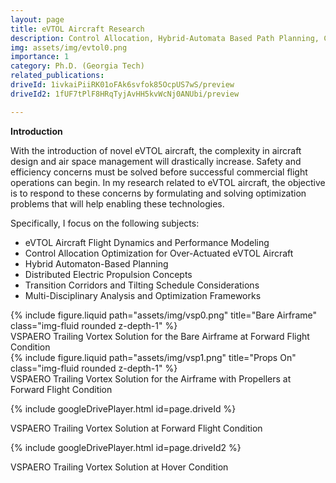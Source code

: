 ```yaml
---
layout: page
title: eVTOL Aircraft Research 
description: Control Allocation, Hybrid-Automata Based Path Planning, Contingency Planning, and Flight Dynamic Modeling  
img: assets/img/evtol0.png
importance: 1
category: Ph.D. (Georgia Tech)
related_publications:
driveId: 1ivkaiPiiRK01oFAk6svfok85OcpUS7wS/preview
driveId2: 1fUF7tPlF8HRqTyjAvHH5kvWcNj0ANUbi/preview

---
```


**Introduction**

With the introduction of novel eVTOL aircraft, the complexity in aircraft design and air space management will drastically increase. Safety and efficiency concerns must be solved before successful commercial flight operations can begin. In my research related to eVTOL aircraft, the objective is to respond to these concerns by formulating and solving optimization problems that will help enabling these technologies.  

Specifically, I focus on the following subjects:
  - eVTOL Aircraft Flight Dynamics and Performance Modeling
  - Control Allocation Optimization for Over-Actuated eVTOL Aircraft
  - Hybrid Automaton-Based Planning
  - Distributed Electric Propulsion Concepts
  - Transition Corridors and Tilting Schedule Considerations
  - Multi-Disciplinary Analysis and Optimization Frameworks 

<div class="row">
    <div class="col-sm mt-3 mt-md-0">
        {% include figure.liquid path="assets/img/vsp0.png" title="Bare Airframe" class="img-fluid rounded z-depth-1" %}
    </div>
</div>
<div class="caption"> VSPAERO Trailing Vortex Solution for the Bare Airframe at Forward Flight Condition
</div>

<div class="row">
    <div class="col-sm mt-3 mt-md-0">
        {% include figure.liquid path="assets/img/vsp1.png" title="Props On" class="img-fluid rounded z-depth-1" %}
    </div>
</div>
<div class="caption"> VSPAERO Trailing Vortex Solution for the Airframe with Propellers at Forward Flight Condition
</div>

<!-- https://drive.google.com/file/d/1ivkaiPiiRK01oFAk6svfok85OcpUS7wS/view?usp=sharing -->
{% include googleDrivePlayer.html id=page.driveId %}
<div class="caption"> VSPAERO Trailing Vortex Solution at Forward Flight Condition
</div>

<!-- https://drive.google.com/file/d/1fUF7tPlF8HRqTyjAvHH5kvWcNj0ANUbi/view?usp=sharing -->
{% include googleDrivePlayer.html id=page.driveId2 %}
<div class="caption"> VSPAERO Trailing Vortex Solution at Hover Condition
</div>
